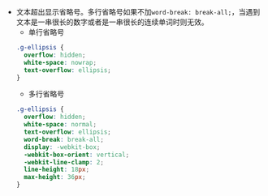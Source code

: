 * 文本超出显示省略号。多行省略号如果不加```word-break: break-all;```，当遇到文本是一串很长的数字或者是一串很长的连续单词时则无效。
    - 单行省略号
    ```css
    .g-ellipsis {
      overflow: hidden;
      white-space: nowrap;
      text-overflow: ellipsis;
    }
    ```
    - 多行省略号
    ```css
    .g-ellipsis {
      overflow: hidden;
      white-space: normal;
      text-overflow: ellipsis;
      word-break: break-all;
      display: -webkit-box;
      -webkit-box-orient: vertical;
      -webkit-line-clamp: 2;
      line-height: 18px;
      max-height: 36px;
    }
    ```
